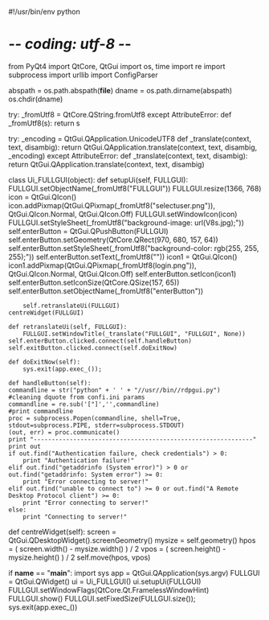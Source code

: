 #!/usr/bin/env python
# -*- coding: utf-8 -*-

from PyQt4 import QtCore, QtGui
import os, time
import re
import subprocess
import urllib
import ConfigParser

abspath = os.path.abspath(__file__)
dname = os.path.dirname(abspath)
os.chdir(dname)

try:
    _fromUtf8 = QtCore.QString.fromUtf8
except AttributeError:
    def _fromUtf8(s):
        return s

try:
    _encoding = QtGui.QApplication.UnicodeUTF8
    def _translate(context, text, disambig):
        return QtGui.QApplication.translate(context, text, disambig, _encoding)
except AttributeError:
    def _translate(context, text, disambig):
        return QtGui.QApplication.translate(context, text, disambig)

class Ui_FULLGUI(object):
    def setupUi(self, FULLGUI):
        FULLGUI.setObjectName(_fromUtf8("FULLGUI"))
        FULLGUI.resize(1366, 768)
        icon = QtGui.QIcon()
        icon.addPixmap(QtGui.QPixmap(_fromUtf8("selectuser.png")), QtGui.QIcon.Normal, QtGui.QIcon.Off)
        FULLGUI.setWindowIcon(icon)
        FULLGUI.setStyleSheet(_fromUtf8("background-image: url(V8s.jpg);"))
        self.enterButton = QtGui.QPushButton(FULLGUI)
		self.enterButton.setGeometry(QtCore.QRect(970, 680, 157, 64))
        self.enterButton.setStyleSheet(_fromUtf8("background-color: rgb(255, 255, 255);"))
        self.enterButton.setText(_fromUtf8(""))
        icon1 = QtGui.QIcon()
        icon1.addPixmap(QtGui.QPixmap(_fromUtf8(login.png")), QtGui.QIcon.Normal, QtGui.QIcon.Off)
        self.enterButton.setIcon(icon1)
        self.enterButton.setIconSize(QtCore.QSize(157, 65))
        self.enterButton.setObjectName(_fromUtf8("enterButton"))

        self.retranslateUi(FULLGUI)
	centreWidget(FULLGUI)

    def retranslateUi(self, FULLGUI):
        FULLGUI.setWindowTitle(_translate("FULLGUI", "FULLGUI", None))
	self.enterButton.clicked.connect(self.handleButton)
	self.exitButton.clicked.connect(self.doExitNow)

    def doExitNow(self):
        sys.exit(app.exec_());

    def handleButton(self):
	commandline = str("python" + ' ' + "//usr//bin//rdpgui.py")
	#cleaning dquote from confi.ini params
	commandline = re.sub('["]','',commandline)
	#print commandline
	proc = subprocess.Popen(commandline, shell=True, stdout=subprocess.PIPE, stderr=subprocess.STDOUT)
	(out, err) = proc.communicate()
	print "-------------------------------------------------------------"
	print out
	if out.find("Authentication failure, check credentials") > 0:
		print "Authentication failure!"
	elif out.find("getaddrinfo (System error)") > 0 or out.find("getaddrinfo: System error") >= 0:
		print "Error connecting to server!"
	elif out.find("unable to connect to") >= 0 or out.find("A Remote Desktop Protocol client") >= 0:
		print "Error connecting to server!"
	else:
		print "Connecting to server!"


def centreWidget(self):
    screen = QtGui.QDesktopWidget().screenGeometry()
    mysize = self.geometry()
    hpos = ( screen.width() - mysize.width() ) / 2
    vpos = ( screen.height() - mysize.height() ) / 2
    self.move(hpos, vpos)


if __name__ == "__main__":
    import sys
    app = QtGui.QApplication(sys.argv)
    FULLGUI = QtGui.QWidget()
    ui = Ui_FULLGUI()
    ui.setupUi(FULLGUI)
    FULLGUI.setWindowFlags(QtCore.Qt.FramelessWindowHint)
    FULLGUI.show()
    FULLGUI.setFixedSize(FULLGUI.size());
    sys.exit(app.exec_())

